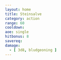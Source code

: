 ```yaml
---
layout: home
title: Steinsalve
category: action
range: 60
cooldown:
aoe: single
hitbonus: 8
savereq:
damage:
  - [ 3d8, bludgeoning ]
---
```

